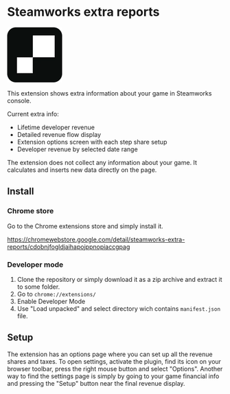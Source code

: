 # Steamworks extra reports

![Steamworks extra reports](assets/icon-128.png)

This extension shows extra information about your game in Steamworks console.

Current extra info:
- Lifetime developer revenue
- Detailed revenue flow display
- Extension options screen with each step share setup
- Developer revenue by selected date range

The extension does not collect any information about your game. It calculates and inserts new data directly on the page.

## Install

### Chrome store
Go to the Chrome extensions store and simply install it.

https://chromewebstore.google.com/detail/steamworks-extra-reports/cdobnjfogldjaihapojppnopiaccgpag

### Developer mode

1. Clone the repository or simply download it as a zip archive and extract it to some folder.
2. Go to `chrome://extensions/`
3. Enable Developer Mode
4. Use "Load unpacked" and select directory wich contains `manifest.json` file.

## Setup

The extension has an options page where you can set up all the revenue shares and taxes. To open settings, activate the plugin, find its icon on your browser toolbar, press the right mouse button and select "Options". Another way to find the settings page is simply by going to your game financial info and pressing the "Setup" button near the final revenue display.